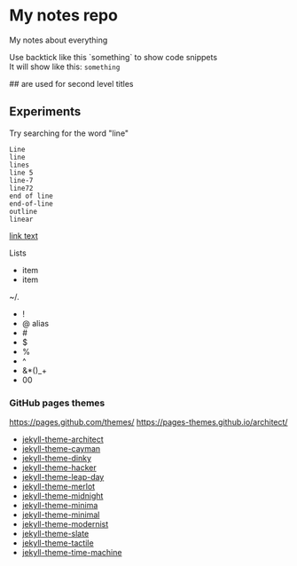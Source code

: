 # My notes repo
My notes about everything

Use backtick like this \`something\` to show code snippets  
It will show like this: `something`

\#\# are used for second level titles


## Experiments
Try searching for the word "line"

```
Line
line
lines
line 5
line-7
line72
end of line
end-of-line
outline
linear
```

[link text](example.com)

Lists
- item
- item

~/.


- !
- @ alias 
- \#
- $
- %
- ^
- &*()_+
- 00


### GitHub pages themes
https://pages.github.com/themes/
https://pages-themes.github.io/architect/


- [jekyll-theme-architect](https://pages-themes.github.io/architect/)
- [jekyll-theme-cayman](https://pages-themes.github.io/cayman/)
- [jekyll-theme-dinky](https://pages-themes.github.io/dinky/)
- [jekyll-theme-hacker](https://pages-themes.github.io/hacker/)
- [jekyll-theme-leap-day](https://pages-themes.github.io/leap-day/)
- [jekyll-theme-merlot](https://pages-themes.github.io/merlot/)
- [jekyll-theme-midnight](https://pages-themes.github.io/midnight/)
- [jekyll-theme-minima](https://pages-themes.github.io/minima/)
- [jekyll-theme-minimal](https://pages-themes.github.io/minimal/)
- [jekyll-theme-modernist](https://pages-themes.github.io/modernist/)
- [jekyll-theme-slate](https://pages-themes.github.io/slate/)
- [jekyll-theme-tactile](https://pages-themes.github.io/tactile/)
- [jekyll-theme-time-machine](https://pages-themes.github.io/time-machine/)